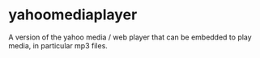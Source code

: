 # yahoomediaplayer
A version of the yahoo media / web player that can be embedded to play media, in particular mp3 files. 
